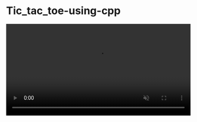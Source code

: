 # Tic_tac_toe-using-cpp
<video controls autoplay muted loop width="500px">
  <source src="https://user-images.githubusercontent.com/111702590/227804662-dda9efff-9b03-4ce3-ba99-26f80cf0188a.mp4">
  <source src="https://user-images.githubusercontent.com/111702590/227804662-dda9efff-9b03-4ce3-ba99-26f80cf0188a.ogg)">
  Your browser does not support the video tag.
</video>
